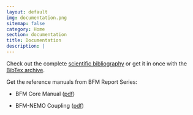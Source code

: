 ```yaml
---
layout: default
img: documentation.png
sitemap: false
category: Home
section: documentation
title: Documentation
description: |
---
```


Check out the complete [scientific bibliography](bfm-documentation) or get it in once with the
[BibTex archive](files/BFM_bibliography_2018-02-09.bib).

Get the reference manuals from BFM Report Series: 

- BFM Core Manual ([pdf](files/bfm-V5.1.0-manual_r1.1_201508.pdf))

- BFM-NEMO Coupling ([pdf](files/bfm-nemo-manual_r1.0_201508.pdf))

